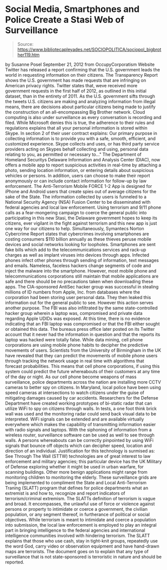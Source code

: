 # Social Media, Smartphones and Police Create a Stasi Web of Surveillance

> Source: https://www.bibliotecapleyades.net/SOCIOPOLITICA/sociopol_bigbrother119.htm

by Susanne Posel
September 21, 2012
from
OccupyCorporatism Website
Twitter has released a report confirming that
the U.S. government leads the world in requesting information on their
citizens. The
Transparency Report shows the U.S. government has made requests that are
infringing on American privacy rights.
Twitter
states that,
weve received more government requests in
the first half of 2012, as outlined in this initial dataset, than in the
entirety of 2011.
As the U.S. government sifts through the tweets
U.S.
citizens are making and analyzing information from illegal means, there are
decisions about particular citizens being made to justify the construction
of an all-encompassing Big Brother network.
Cloud computing is also under surveillance as
every conversation is recording and filed. While Microsoft denies this is
true, the adherence to their rules and regulations explains that all your
personal information is stored
within Skype.
In section 2 of their user
contract
explains:
Our primary purpose in collecting information is to provide
you with a safe, smooth, efficient, and customized experience. Skype
collects and uses, or has third party service providers acting on Skypes
behalf collecting and using, personal data relating to you, as permitted or
necessary to..."
The Department of Homeland Securitys Delaware
Information and Analysis Center (DIAC),
now offers a
mobile app to report suspicious activities in real-time by attaching a
photo, sending location information, or entering details about suspicious
vehicles or persons. In addition, users can choose to make their report
anonymously or can include contact information for follow-up by law
enforcement.
The
Anti-Terrorism Mobile FORCE 1-2 App is designed for iPhone and Android
users that create spies out of average citizens for the sake of the State.
The information collected by users is funneled to a National Security Agency
(NSA)
Fusion Center to be disseminated with federal agencies and local law
enforcement.
Using terrorism and 9/11 phone calls as a
fear-mongering campaign to coerce the general public into participating in
this new Stasi, the
Delaware government hopes to keep its citizens,
ever vigilant in the
fight against terrorism and this new app is just one way for our citizens to
help.
Simultaneously,
Symantecs Norton Cybercrime Report states that cybercrimes involving
smartphones are costing consumers $110 billion annually as these thieves
peruse mobile devices and social networks looking for loopholes.
Smartphones
are sent fake bills which add to the telecommunications services and rack-up
charges as well as implant viruses into devices through apps.
Infected phones infect other phones through
sending of information, text messages and emails. Nameless, faceless hackers
change segments of code and inject the malware into the smartphone. However,
most mobile phone and telecommunications corporations still maintain that
mobile applications are safe and there should be no precautions taken when
downloading these apps.
The
CIA-sponsored AntiSec hacker group was
successful in stealing millions of ID numbers from Apple, Inc. from
databases where the corporation had been storing user personal data. They
then leaked this information out for the general public to see.
However this
action serves another purpose.
The FBI was also
infiltrated by the same state-controlled hacker group wherein a laptop
was,
compromised and private data regarding Apple UDIDs was exposed. At this
time, there is no evidence indicating that an FBI laptop was compromised or
that the FBI either sought or obtained this data.
The bureaus press office
later posted on its Twitter account that it never had the information in
question and that the reports its laptop was hacked were totally false.
While data mining, cell phone corporations are
using mobile phone habits to decipher the predictive movements of users.
Scientists from the University of Birmingham in the UK have
revealed that they can predict the movements of mobile phone users
through tracking the network usage in real time with algorithms that
forecast probabilities. This means that cell phone corporations, if using
this system could predict the future whereabouts of their customers at any
time of the day or night.
As our cell phone become weapons of mass
surveillance, police departments across the nation are installing more CCTV
cameras to better spy on citizens. In Maryland, local police have been using
speed cameras at intersections to watch citizens under the guise of
mitigating damages caused by car accidents.
Researchers for the Defense Department have
created working
prototypes of bi-static radar that can utilize WiFi to spy on citizens
through walls. In tests, a one foot think brick wall was used and the
monitoring radar could send back visual data to be interpreted.
WiFi signals can be extended and are available
virtually everywhere which makes the capability of transmitting information
easier with radio signals and laptops.
With the siphoning of information from a
wireless router, surveillance software can be used as well to see through
walls.
A persons whereabouts can be correctly pinpointed by using WiFi
signals that bounce off objects which can decipher speed, location and
direction of an individual.
Justification for this technology is
surmised as:
See Through The Wall (STTW) technologies are of great
interest to law enforcement and military agencies; this particular device
has the UK Military of Defense exploring whether it might be used in urban
warfare, for scanning buildings.
Other more benign applications might range
from monitoring children to monitoring the elderly.
These surveillance grids are being implemented
to compliment the
State and Local Anti-Terrorism Traning (SLATT) program that defines for
police departments what an extremist is and how to,
recognize and report
indicators of terrorism/criminal extremism.
The SLATTs definition of terrorism is vague and
broad.
It encompasses,
the unlawful use of force or violence against persons
or property to intimidate or coerce a government, the civilian population,
or any segment thereof, in furtherance of political or social objectives.
While terrorism is meant to intimidate and coerce a population into
submission, the local law enforcement is employed to play an integral part
in bringing intelligence to the federal agencies and international
intelligence communities involved with hindering terrorism.
The SLATT explains that those who use cash, stay
in tight-knit groups, repeatedly use the word God, carry video or
observation equipment and have hand-drawn maps are terrorists.
The document goes on to explain that any type of
surveillance that is not state-sponsored is terroristic in nature and should
be reported.
